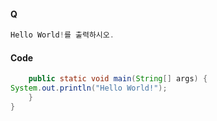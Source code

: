 #### Q

``` javascript
Hello World!를 출력하시오.
```

#### Code

``` java
	public static void main(String[] args) {
System.out.println("Hello World!");
	}
}
```

